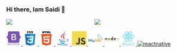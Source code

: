 ### Hi there, Iam Saidi 👋
<img  align="Left" width="47%" src="https://github-readme-stats.vercel.app/api?username=Saidimukasa&show_icons=true&theme=radical">
<img src="https://github-readme-stats.vercel.app/api/top-langs/?username=HassanBahati&layout=compact)](https://github.com/anuraghazra/github-readme-stats">
<!-- <img align="right" width="32%" src="https://github-readme-streak-stats.herokuapp.com/?user=Saidimukasa&theme=highcontrast)](https://github.com/DenverCoder1/github-readme-streak-stats"> -->

<!-- <img align="Left" width="47%" src="https://github-readme-stats.vercel.app/api/top-langs/?username=Saidimukasa&layout=compact)](https://github.com/anuraghazra/github-readme-stats"> -->
<!--  <img  alt="Nodejs"src="https://img.shields.io/badge/node.js-6DA55F?style=for-the-badge&logo=node.js&logoColor=white"> -->
<!--  img  align="Left" src="https://img.shields.io/badge/html5-%23E34F26.svg?style=for-the-badge&logo=html5&logoColor=white"> -->
<!-- <h3 align="left">Languages and Tools:</h3> -->
<p align="left"> <a href="https://getbootstrap.com" target="_blank" rel="noreferrer"> <img src="https://raw.githubusercontent.com/devicons/devicon/master/icons/bootstrap/bootstrap-plain-wordmark.svg" alt="bootstrap" width="40" height="40"/> </a> <a href="https://www.w3schools.com/css/" target="_blank" rel="noreferrer"> <img src="https://raw.githubusercontent.com/devicons/devicon/master/icons/css3/css3-original-wordmark.svg" alt="css3" width="40" height="40"/> </a> <a href="https://www.w3.org/html/" target="_blank" rel="noreferrer"> <img src="https://raw.githubusercontent.com/devicons/devicon/master/icons/html5/html5-original-wordmark.svg" alt="html5" width="40" height="40"/> </a> <a href="https://www.java.com" target="_blank" rel="noreferrer"> <img src="https://raw.githubusercontent.com/devicons/devicon/master/icons/java/java-original.svg" alt="java" width="40" height="40"/> </a> <a href="https://developer.mozilla.org/en-US/docs/Web/JavaScript" target="_blank" rel="noreferrer"> <img src="https://raw.githubusercontent.com/devicons/devicon/master/icons/javascript/javascript-original.svg" alt="javascript" width="40" height="40"/> </a> <a href="https://www.mysql.com/" target="_blank" rel="noreferrer"> <img src="https://raw.githubusercontent.com/devicons/devicon/master/icons/mysql/mysql-original-wordmark.svg" alt="mysql" width="40" height="40"/> </a> <a href="https://nodejs.org" target="_blank" rel="noreferrer"> <img src="https://raw.githubusercontent.com/devicons/devicon/master/icons/nodejs/nodejs-original-wordmark.svg" alt="nodejs" width="40" height="40"/> </a> <a href="https://reactjs.org/" target="_blank" rel="noreferrer"> <img src="https://raw.githubusercontent.com/devicons/devicon/master/icons/react/react-original-wordmark.svg" alt="react" width="40" height="40"/> </a> <a href="https://reactnative.dev/" target="_blank" rel="noreferrer"> <img src="https://reactnative.dev/img/header_logo.svg" alt="reactnative" width="40" height="40"/> </a> </p>
